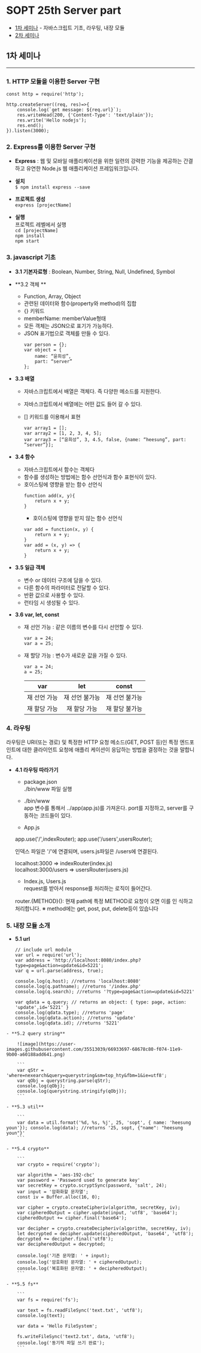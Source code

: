 # SOPT 25th Server part
- [1차 세미나](##1차-세미나) - 자바스크립트 기초, 라우팅, 내장 모듈
- [2차 세미나](##2차-세미나) 


## 1차 세미나
------------
### 1. HTTP 모듈을 이용한 Server 구현
```
const http = require('http');

http.createServer((req, res)=>{
    console.log(`get message: ${req.url}`);
    res.writeHead(200, {'Content-Type': 'text/plain'});
    res.write('Hello nodejs');
    res.end();
}).listen(3000);
```

### 2. Express를 이용한 Server 구현

   - **Express** : 웹 및 모바일 애플리케이션을 위한 일련의 강력한 기능을 제공하는 간결하고 유연한 Node.js 웹 애플리케이션 프레임워크입니다.

   - **설치** \
   `$ npm install express --save`

   - **프로젝트 생성** \
   `express [projectName]`

   - **실행** \
   프로젝트 레벨에서 실행 \
   `cd [projectName]` \
   `npm install`\
   `npm start`

### 3. javascript 기초

+ **3.1 기본자료형** : Boolean, Number, String, Null, Undefined, Symbol 

+ **3.2 객체 **

  - Function, Array, Object
  - 관련된 데이터와 함수(property와 method)의 집합
  - {} 키워드
  - memberName: memberValue형태
  - 모든 객체는 JSON으로 표기가 가능하다.
  - JSON 표기법으로 객체를 만들 수 있다.
    ```
    var person = {};
    var object = { 
        name: “윤희성”, 
        part: “server”
    };
    ```

- **3.3 배열**
  - 자바스크립트에서 배열은 객체다. 즉 다양한 메소드를 지원한다.
  - 자바스크립트에서 배열에는 어떤 값도 들어 갈 수 있다.
  - [] 키워드를 이용해서 표현

    ```
    var array1 = [];
    var array2 = [1, 2, 3, 4, 5];
    var array3 = [“윤희성”, 3, 4.5, false, {name: “heesung”, part: ”server”}];
    ```

- **3.4 함수**
  - 자바스크립트에서 함수는 객체다
  - 함수를 생성하는 방법에는 함수 선언식과 함수 표현식이 있다.
  - 호이스팅에 영향을 받는 함수 선언식
    ```
    function add(x, y){ 
        return x + y;
    }
    ```
    - 호이스팅에 영향을 받지 않는 함수 선언식
    ```
    var add = function(x, y) { 
        return x + y;
    }
    var add = (x, y) => { 
        return x + y;
    }
    ```

- **3.5 일급 객체**
  - 변수 or 데이터 구조에 담을 수 있다.
  - 다른 함수의 파라미터로 전달할 수 있다.
  - 반환 값으로 사용할 수 있다.
  - 런타임 시 생성될 수 있다.

- **3.6 var, let, const**
  - 재 선언 가능 : 같은 이름의 변수를 다시 선언할 수 있다.
    ```
    var a = 24;
    var a = 25;
    ```
  - 재 할당 가능 : 변수가 새로운 값을 가질 수 있다. 
    ```
    var a = 24;
    a = 25;
    ```
    |var|let|const|
    |:-:|:-:|:-:|
    |재 선언 가능|재 선언 불가능|재 선언 불가능|
    |재 할당 가능|재 할당 가능|재 할당 불가능|

### 4. 라우팅
   
   라우팅은 URI(또는 경로) 및 특정한 HTTP 요청 메소드(GET, POST 등)인 특정 엔드포인트에 대한 클라이언트 요청에 애플리 케이션이 응답하는 방법을 결정하는 것을 말합니다.

   - **4.1 라우팅 따라가기**

     - package.json \
     ./bin/www 파일 실행

     - ./bin/www \
    app 변수를 통해서 ../app(app.js)를 가져온다. port를 지정하고, server를 구동하는 코드들이 있다.
     - App.js
      
      app.use('/',indexRouter);
      app.use('/users',usersRouter);
      
      
      인덱스 파일은 '/'에 연결되며, users.js파일은 /users에 연결된다.

      localhost:3000 => indexRouter(index.js) \
      localhost:3000/users => usersRouter(users.js)

      - Index.js, Users.js \
      request를 받아서 response를 처리하는 로직이 들어간다.

      
      router.{METHOD}():
      현재 path에 특정 METHOD로 요청이 오면 이를 인 식하고 처리합니다.
      ※ method에는 get, post, put, delete등이 있습니다
      

### 5. 내장 모듈 소개

   - **5.1 url**

        ```
        // include url module
        var url = require('url');
        var address = 'http://localhost:8080/index.php?type=page&action=update&id=5221';
        var q = url.parse(address, true);

        console.log(q.host); //returns 'localhost:8080'
        console.log(q.pathname); //returns '/index.php'
        console.log(q.search); //returns '?type=page&action=update&id=5221'

        var qdata = q.query; // returns an object: { type: page, action: 'update',id='5221' }
        console.log(qdata.type); //returns 'page'
        console.log(qdata.action); //returns 'update'
        console.log(qdata.id); //returns '5221'
        ```

    - **5.2 query string**

        ![image](https://user-images.githubusercontent.com/35513039/66933697-68678c80-f074-11e9-9b00-a60188add641.png)

        ```
        var qStr = 'where=nexearch&query=querystring&sm=top_hty&fbm=1&ie=utf8';
        var qObj = querystring.parse(qStr);
        console.log(qObj);
        console.log(querystring.stringify(qObj));
        ```

    - **5.3 util**

        ```
        var data = util.format('%d, %s, %j', 25, 'sopt', { name: 'heesung youn'}); console.log(data); //returns '25, sopt, {"name": "heesung youn"}'
        ```

    - **5.4 crypto**

        ```
        var crypto = require('crypto');

        var algorithm = 'aes-192-cbc'
        var password = 'Password used to generate key'
        var secretKey = crypto.scryptSync(password, 'salt', 24);
        var input = '암화화할 문자열';
        const iv = Buffer.alloc(16, 0);

        var cipher = crypto.createCipheriv(algorithm, secretKey, iv);
        var cipheredOutput = cipher.update(input, 'utf8', 'base64'); 
        cipheredOutput += cipher.final('base64');

        var decipher = crypto.createDecipheriv(algorithm, secretKey, iv);
        let decrypted = decipher.update(cipheredOutput, 'base64', 'utf8');
        decrypted += decipher.final('utf8');
        var decipheredOutput = decrypted;

        console.log('기존 문자열: ' + input);
        console.log('암호화된 문자열: ' + cipheredOutput);
        console.log('복호화된 문자열: ' + decipheredOutput);
        ```

    - **5.5 fs**

        ```
        var fs = require('fs');
        
        var text = fs.readFileSync('text.txt', 'utf8');
        console.log(text);

        var data = 'Hello FileSystem';

        fs.writeFileSync('text2.txt', data, 'utf8');
        console.log('동기적 파일 쓰기 완료');
        ```